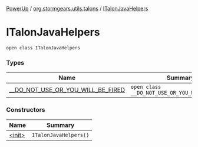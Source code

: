[PowerUp](../../index.md) / [org.stormgears.utils.talons](../index.md) / [ITalonJavaHelpers](./index.md)

# ITalonJavaHelpers

`open class ITalonJavaHelpers`

### Types

| Name | Summary |
|---|---|
| [__DO_NOT_USE_OR_YOU_WILL_BE_FIRED](__-d-o_-n-o-t_-u-s-e_-o-r_-y-o-u_-w-i-l-l_-b-e_-f-i-r-e-d/index.md) | `open class __DO_NOT_USE_OR_YOU_WILL_BE_FIRED` |

### Constructors

| Name | Summary |
|---|---|
| [&lt;init&gt;](-init-.md) | `ITalonJavaHelpers()` |
